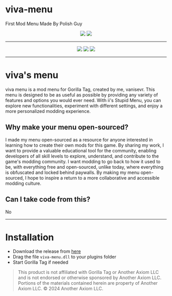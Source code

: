 # viva-menu
First Mod Menu Made By Polish Guy

  
<p align="center">
  <a href="#"><img src="https://imgur.com/a/1VnEI45"></a>
  <a href="#"><img src="https://imgur.com/a/1VnEI45"></a>
</p>

---

<p align="center">
	<a href="https://github.com/vanisevr/viva-menu"><img src="[ https://img.shields.io/github/v/release/iiDk-the-actual/iis.Stupid.Menu ] 
 ( https://github.com/vanisevr/viva-menu)?label=version&style=for-the-badge"></a>
	<a href="https://github.com/vanisevr/viva-menu/releases/latest"><img src="https://img.shields.io/github/downloads/iiDk-the-actual/iis.Stupid.Menu/latest/iis_Stupid_Menu.dll?style=for-the-badge"></a>
	<a href="https://github.com/vanisevr/viva-menu"><img src="https://img.shields.io/badge/discord-11497%20online-blueviolet?style=for-the-badge"></a>
</p>

---

# viva's menu
viva menu is a mod menu for Gorilla Tag, created by me, vanisevr. This menu is designed to be as useful as possible by providing any variety of features and options you would ever need. With ii's Stupid Menu, you can explore new functionalities, experiment with different settings, and enjoy a more personalized modding experience.

## Why make your menu open-sourced?
I made my menu open-sourced as a resource for anyone interested in learning how to create their own mods for this game. By sharing my work, I want to provide a valuable educational tool for the community, enabling developers of all skill levels to explore, understand, and contribute to the game's modding community. I want modding to go back to how it used to be, with everything free and open-sourced, unlike today, where everything is obfuscated and locked behind paywalls. By making my menu open-sourced, I hope to inspire a return to a more collaborative and accessible modding culture.

## Can I take code from this?
No

---

# Installation

- Download the release from [here](https://github.com/vanisevr/viva-menu/releases/latest)
- Drag the file `viva-menu.dll` to your plugins folder
- Start Gorilla Tag if needed

> This product is not affiliated with Gorilla Tag or Another Axiom LLC and is not endorsed or otherwise sponsored by Another Axiom LLC. Portions of the materials contained herein are property of Another Axiom LLC. © 2024 Another Axiom LLC.

